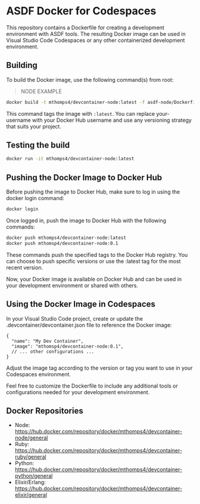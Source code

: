 # ASDF Docker for Codespaces

This repository contains a Dockerfile for creating a development environment with ASDF tools. The resulting Docker image can be used in Visual Studio Code Codespaces or any other containerized development environment.

## Building

To build the Docker image, use the following command(s) from root:

> NODE EXAMPLE

```bash
docker build -t mthomps4/devcontainer-node:latest -f asdf-node/Dockerfile .
```

This command tags the image with `:latest`. You can replace your-username with your Docker Hub username and use any versioning strategy that suits your project.

## Testing the build

```bash
docker run -it mthomps4/devcontainer-node:latest
```

## Pushing the Docker Image to Docker Hub

Before pushing the image to Docker Hub, make sure to log in using the docker login command:

```bash
docker login
```

Once logged in, push the image to Docker Hub with the following commands:

```bash
docker push mthomps4/devcontainer-node:latest
docker push mthomsp4/devcontainer-node:0.1
```

These commands push the specified tags to the Docker Hub registry. You can choose to push specific versions or use the :latest tag for the most recent version.

Now, your Docker image is available on Docker Hub and can be used in your development environment or shared with others.

## Using the Docker Image in Codespaces

In your Visual Studio Code project, create or update the .devcontainer/devcontainer.json file to reference the Docker image:

```jsonc
{
  "name": "My Dev Container",
  "image": "mthomsp4/devcontainer-node:0.1",
  // ... other configurations ...
}
```

Adjust the image tag according to the version or tag you want to use in your Codespaces environment.

Feel free to customize the Dockerfile to include any additional tools or configurations needed for your development environment.

## Docker Repositories

- Node: <https://hub.docker.com/repository/docker/mthomps4/devcontainer-node/general>
- Ruby: <https://hub.docker.com/repository/docker/mthomps4/devcontainer-ruby/general>
- Python: <https://hub.docker.com/repository/docker/mthomps4/devcontainer-python/general>
- Elixir/Erlang: <https://hub.docker.com/repository/docker/mthomps4/devcontainer-elixir/general>
